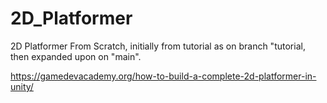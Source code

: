 # 2D_Platformer
2D Platformer From Scratch, initially from tutorial as on branch "tutorial, then expanded upon on "main".

https://gamedevacademy.org/how-to-build-a-complete-2d-platformer-in-unity/
